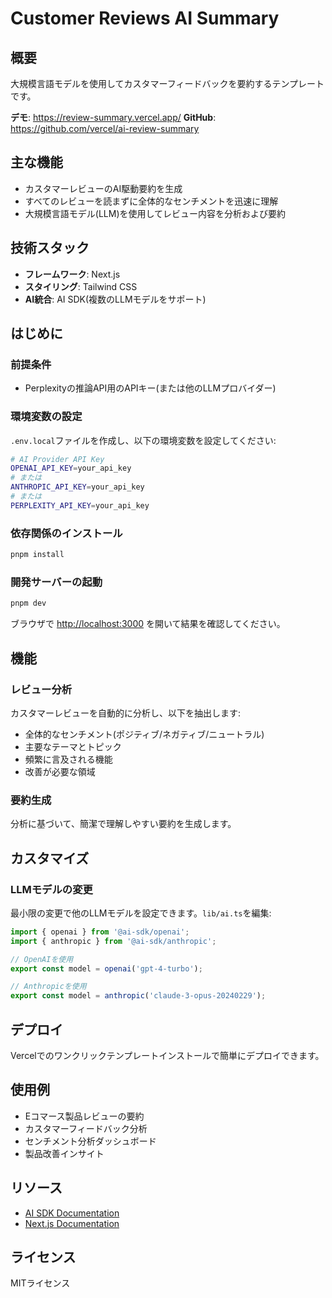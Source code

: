# Customer Reviews AI Summary

## 概要

大規模言語モデルを使用してカスタマーフィードバックを要約するテンプレートです。

**デモ**: https://review-summary.vercel.app/
**GitHub**: https://github.com/vercel/ai-review-summary

## 主な機能

- カスタマーレビューのAI駆動要約を生成
- すべてのレビューを読まずに全体的なセンチメントを迅速に理解
- 大規模言語モデル(LLM)を使用してレビュー内容を分析および要約

## 技術スタック

- **フレームワーク**: Next.js
- **スタイリング**: Tailwind CSS
- **AI統合**: AI SDK(複数のLLMモデルをサポート)

## はじめに

### 前提条件

- Perplexityの推論API用のAPIキー(または他のLLMプロバイダー)

### 環境変数の設定

`.env.local`ファイルを作成し、以下の環境変数を設定してください:

```bash
# AI Provider API Key
OPENAI_API_KEY=your_api_key
# または
ANTHROPIC_API_KEY=your_api_key
# または
PERPLEXITY_API_KEY=your_api_key
```

### 依存関係のインストール

```bash
pnpm install
```

### 開発サーバーの起動

```bash
pnpm dev
```

ブラウザで [http://localhost:3000](http://localhost:3000) を開いて結果を確認してください。

## 機能

### レビュー分析

カスタマーレビューを自動的に分析し、以下を抽出します:

- 全体的なセンチメント(ポジティブ/ネガティブ/ニュートラル)
- 主要なテーマとトピック
- 頻繁に言及される機能
- 改善が必要な領域

### 要約生成

分析に基づいて、簡潔で理解しやすい要約を生成します。

## カスタマイズ

### LLMモデルの変更

最小限の変更で他のLLMモデルを設定できます。`lib/ai.ts`を編集:

```typescript
import { openai } from '@ai-sdk/openai';
import { anthropic } from '@ai-sdk/anthropic';

// OpenAIを使用
export const model = openai('gpt-4-turbo');

// Anthropicを使用
export const model = anthropic('claude-3-opus-20240229');
```

## デプロイ

Vercelでのワンクリックテンプレートインストールで簡単にデプロイできます。

## 使用例

- Eコマース製品レビューの要約
- カスタマーフィードバック分析
- センチメント分析ダッシュボード
- 製品改善インサイト

## リソース

- [AI SDK Documentation](https://sdk.vercel.ai/docs)
- [Next.js Documentation](https://nextjs.org/docs)

## ライセンス

MITライセンス
